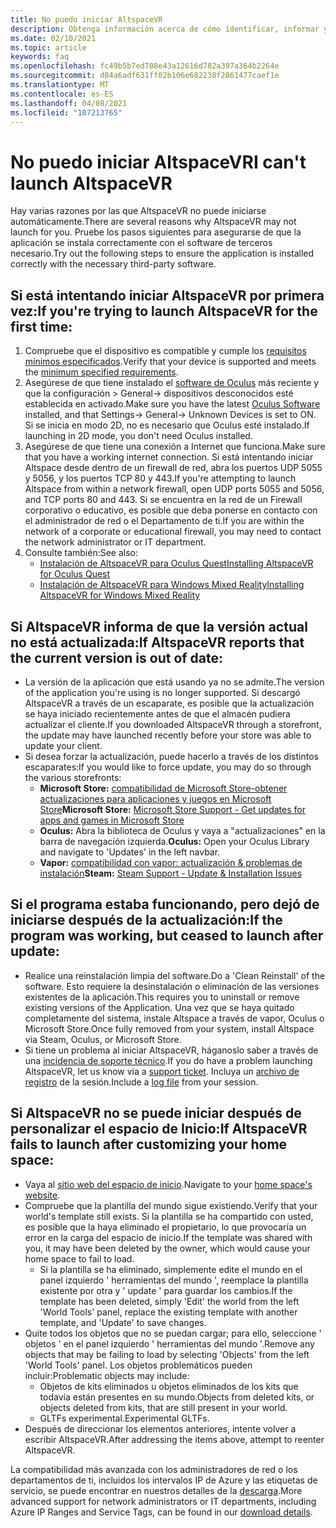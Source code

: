 ```yaml
---
title: No puedo iniciar AltspaceVR
description: Obtenga información acerca de cómo identificar, informar y corregir los problemas relacionados con el inicio del entorno de AltspaceVR.
ms.date: 02/10/2021
ms.topic: article
keywords: faq
ms.openlocfilehash: fc49b5b7ed708e43a12616d782a397a364b2264e
ms.sourcegitcommit: d84a6adf631ff02b106e682238f2861477caef1e
ms.translationtype: MT
ms.contentlocale: es-ES
ms.lasthandoff: 04/08/2021
ms.locfileid: "107213765"
---
```

# <a name="i-cant-launch-altspacevr"></a><span data-ttu-id="d9c30-104">No puedo iniciar AltspaceVR</span><span class="sxs-lookup"><span data-stu-id="d9c30-104">I can't launch AltspaceVR</span></span>

<span data-ttu-id="d9c30-105">Hay varias razones por las que AltspaceVR no puede iniciarse automáticamente.</span><span class="sxs-lookup"><span data-stu-id="d9c30-105">There are several reasons why AltspaceVR may not launch for you.</span></span> <span data-ttu-id="d9c30-106">Pruebe los pasos siguientes para asegurarse de que la aplicación se instala correctamente con el software de terceros necesario.</span><span class="sxs-lookup"><span data-stu-id="d9c30-106">Try out the following steps to ensure the application is installed correctly with the necessary third-party software.</span></span>

## <a name="if-youre-trying-to-launch-altspacevr-for-the-first-time"></a><span data-ttu-id="d9c30-107">Si está intentando iniciar AltspaceVR por primera vez:</span><span class="sxs-lookup"><span data-stu-id="d9c30-107">If you're trying to launch AltspaceVR for the first time:</span></span>

1. <span data-ttu-id="d9c30-108">Compruebe que el dispositivo es compatible y cumple los [requisitos mínimos especificados](../getting-started/system-requirements.md).</span><span class="sxs-lookup"><span data-stu-id="d9c30-108">Verify that your device is supported and meets the [minimum specified requirements](../getting-started/system-requirements.md).</span></span>
2. <span data-ttu-id="d9c30-109">Asegúrese de que tiene instalado el [software de Oculus](https://www.oculus.com/setup) más reciente y que la configuración > General-> dispositivos desconocidos esté establecida en activado.</span><span class="sxs-lookup"><span data-stu-id="d9c30-109">Make sure you have the latest [Oculus Software](https://www.oculus.com/setup) installed, and that Settings-> General-> Unknown Devices is set to ON.</span></span> <span data-ttu-id="d9c30-110">Si se inicia en modo 2D, no es necesario que Oculus esté instalado.</span><span class="sxs-lookup"><span data-stu-id="d9c30-110">If launching in 2D mode, you don't need Oculus installed.</span></span>
3. <span data-ttu-id="d9c30-111">Asegúrese de que tiene una conexión a Internet que funciona.</span><span class="sxs-lookup"><span data-stu-id="d9c30-111">Make sure that you have a working internet connection.</span></span> <span data-ttu-id="d9c30-112">Si está intentando iniciar Altspace desde dentro de un firewall de red, abra los puertos UDP 5055 y 5056, y los puertos TCP 80 y 443.</span><span class="sxs-lookup"><span data-stu-id="d9c30-112">If you're attempting to launch Altspace from within a network firewall, open UDP ports 5055 and 5056, and TCP ports 80 and 443.</span></span> <span data-ttu-id="d9c30-113">Si se encuentra en la red de un Firewall corporativo o educativo, es posible que deba ponerse en contacto con el administrador de red o el Departamento de ti.</span><span class="sxs-lookup"><span data-stu-id="d9c30-113">If you are within the network of a corporate or educational firewall, you may need to contact the network administrator or IT department.</span></span>
4. <span data-ttu-id="d9c30-114">Consulte también:</span><span class="sxs-lookup"><span data-stu-id="d9c30-114">See also:</span></span>
    * [<span data-ttu-id="d9c30-115">Instalación de AltspaceVR para Oculus Quest</span><span class="sxs-lookup"><span data-stu-id="d9c30-115">Installing AltspaceVR for Oculus Quest</span></span>](../getting-started/oculus-installation.md)
    * [<span data-ttu-id="d9c30-116">Instalación de AltspaceVR para Windows Mixed Reality</span><span class="sxs-lookup"><span data-stu-id="d9c30-116">Installing AltspaceVR for Windows Mixed Reality</span></span>](../getting-started/wmr-installation.md)

## <a name="if-altspacevr-reports-that-the-current-version-is-out-of-date"></a><span data-ttu-id="d9c30-117">Si AltspaceVR informa de que la versión actual no está actualizada:</span><span class="sxs-lookup"><span data-stu-id="d9c30-117">If AltspaceVR reports that the current version is out of date:</span></span>

* <span data-ttu-id="d9c30-118">La versión de la aplicación que está usando ya no se admite.</span><span class="sxs-lookup"><span data-stu-id="d9c30-118">The version of the application you're using is no longer supported.</span></span> <span data-ttu-id="d9c30-119">Si descargó AltspaceVR a través de un escaparate, es posible que la actualización se haya iniciado recientemente antes de que el almacén pudiera actualizar el cliente.</span><span class="sxs-lookup"><span data-stu-id="d9c30-119">If you downloaded AltspaceVR through a storefront, the update may have launched recently before your store was able to update your client.</span></span>
* <span data-ttu-id="d9c30-120">Si desea forzar la actualización, puede hacerlo a través de los distintos escaparates:</span><span class="sxs-lookup"><span data-stu-id="d9c30-120">If you would like to force update, you may do so through the various storefronts:</span></span>
    * <span data-ttu-id="d9c30-121">**Microsoft Store:** [compatibilidad de Microsoft Store-obtener actualizaciones para aplicaciones y juegos en Microsoft Store](https://support.microsoft.com/account-billing/get-updates-for-apps-and-games-in-microsoft-store-a1fe19c0-532d-ec47-7035-d1c5a1dd464f)</span><span class="sxs-lookup"><span data-stu-id="d9c30-121">**Microsoft Store:** [Microsoft Store Support - Get updates for apps and games in Microsoft Store](https://support.microsoft.com/account-billing/get-updates-for-apps-and-games-in-microsoft-store-a1fe19c0-532d-ec47-7035-d1c5a1dd464f)</span></span>
    * <span data-ttu-id="d9c30-122">**Oculus:** Abra la biblioteca de Oculus y vaya a "actualizaciones" en la barra de navegación izquierda.</span><span class="sxs-lookup"><span data-stu-id="d9c30-122">**Oculus:** Open your Oculus Library and navigate to 'Updates' in the left navbar.</span></span>
    * <span data-ttu-id="d9c30-123">**Vapor:** [compatibilidad con vapor: actualización & problemas de instalación](https://support.steampowered.com/kb_article.php?ref=2274-IFLV-5334)</span><span class="sxs-lookup"><span data-stu-id="d9c30-123">**Steam:** [Steam Support - Update & Installation Issues](https://support.steampowered.com/kb_article.php?ref=2274-IFLV-5334)</span></span>

## <a name="if-the-program-was-working-but-ceased-to-launch-after-update"></a><span data-ttu-id="d9c30-124">Si el programa estaba funcionando, pero dejó de iniciarse después de la actualización:</span><span class="sxs-lookup"><span data-stu-id="d9c30-124">If the program was working, but ceased to launch after update:</span></span>

* <span data-ttu-id="d9c30-125">Realice una reinstalación limpia del software.</span><span class="sxs-lookup"><span data-stu-id="d9c30-125">Do a 'Clean Reinstall' of the software.</span></span> <span data-ttu-id="d9c30-126">Esto requiere la desinstalación o eliminación de las versiones existentes de la aplicación.</span><span class="sxs-lookup"><span data-stu-id="d9c30-126">This requires you to uninstall or remove existing versions of the Application.</span></span> <span data-ttu-id="d9c30-127">Una vez que se haya quitado completamente del sistema, instale Altspace a través de vapor, Oculus o Microsoft Store.</span><span class="sxs-lookup"><span data-stu-id="d9c30-127">Once fully removed from your system, install Altspace via Steam, Oculus, or Microsoft Store.</span></span>
* <span data-ttu-id="d9c30-128">Si tiene un problema al iniciar AltspaceVR, háganoslo saber a través de una [incidencia de soporte técnico](https://help.altvr.com/hc/requests/new).</span><span class="sxs-lookup"><span data-stu-id="d9c30-128">If you do have a problem launching AltspaceVR, let us know via a [support ticket](https://help.altvr.com/hc/requests/new).</span></span> <span data-ttu-id="d9c30-129">Incluya un [archivo de registro](uploading-client-logs.md) de la sesión.</span><span class="sxs-lookup"><span data-stu-id="d9c30-129">Include a [log file](uploading-client-logs.md) from your session.</span></span>

## <a name="if-altspacevr-fails-to-launch-after-customizing-your-home-space"></a><span data-ttu-id="d9c30-130">Si AltspaceVR no se puede iniciar después de personalizar el espacio de Inicio:</span><span class="sxs-lookup"><span data-stu-id="d9c30-130">If AltspaceVR fails to launch after customizing your home space:</span></span>

* <span data-ttu-id="d9c30-131">Vaya al [sitio web del espacio de inicio](https://account.altvr.com/users/sign_in).</span><span class="sxs-lookup"><span data-stu-id="d9c30-131">Navigate to your [home space's website](https://account.altvr.com/users/sign_in).</span></span>
* <span data-ttu-id="d9c30-132">Compruebe que la plantilla del mundo sigue existiendo.</span><span class="sxs-lookup"><span data-stu-id="d9c30-132">Verify that your world's template still exists.</span></span> <span data-ttu-id="d9c30-133">Si la plantilla se ha compartido con usted, es posible que la haya eliminado el propietario, lo que provocaría un error en la carga del espacio de inicio.</span><span class="sxs-lookup"><span data-stu-id="d9c30-133">If the template was shared with you, it may have been deleted by the owner, which would cause your home space to fail to load.</span></span>
    * <span data-ttu-id="d9c30-134">Si la plantilla se ha eliminado, simplemente edite el mundo en el panel izquierdo ' herramientas del mundo ', reemplace la plantilla existente por otra y ' update ' para guardar los cambios.</span><span class="sxs-lookup"><span data-stu-id="d9c30-134">If the template has been deleted, simply 'Edit' the world from the left 'World Tools' panel, replace the existing template with another template, and 'Update' to save changes.</span></span>
* <span data-ttu-id="d9c30-135">Quite todos los objetos que no se puedan cargar; para ello, seleccione ' objetos ' en el panel izquierdo ' herramientas del mundo '.</span><span class="sxs-lookup"><span data-stu-id="d9c30-135">Remove any objects that may be failing to load by selecting 'Objects' from the left 'World Tools' panel.</span></span> <span data-ttu-id="d9c30-136">Los objetos problemáticos pueden incluir:</span><span class="sxs-lookup"><span data-stu-id="d9c30-136">Problematic objects may include:</span></span>
    * <span data-ttu-id="d9c30-137">Objetos de kits eliminados u objetos eliminados de los kits que todavía están presentes en su mundo.</span><span class="sxs-lookup"><span data-stu-id="d9c30-137">Objects from deleted kits, or objects deleted from kits, that are still present in your world.</span></span>
    * <span data-ttu-id="d9c30-138">GLTFs experimental.</span><span class="sxs-lookup"><span data-stu-id="d9c30-138">Experimental GLTFs.</span></span>
* <span data-ttu-id="d9c30-139">Después de direccionar los elementos anteriores, intente volver a escribir AltspaceVR.</span><span class="sxs-lookup"><span data-stu-id="d9c30-139">After addressing the items above, attempt to reenter AltspaceVR.</span></span>

<span data-ttu-id="d9c30-140">La compatibilidad más avanzada con los administradores de red o los departamentos de ti, incluidos los intervalos IP de Azure y las etiquetas de servicio, se puede encontrar en nuestros detalles de la [descarga](https://www.microsoft.com/en-us/download/details.aspx?id=56519).</span><span class="sxs-lookup"><span data-stu-id="d9c30-140">More advanced support for network administrators or IT departments, including Azure IP Ranges and Service Tags, can be found in our [download details](https://www.microsoft.com/en-us/download/details.aspx?id=56519).</span></span>